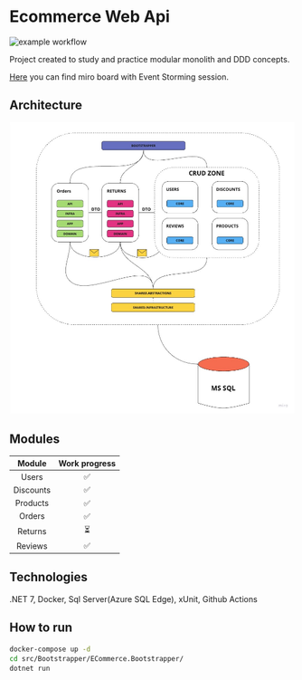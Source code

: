 # Ecommerce Web Api

![example workflow](https://github.com/MaciejNET/E-Commerce/actions/workflows/dotnet.yml/badge.svg)

Project created to study and practice modular monolith and DDD concepts.

[Here](https://miro.com/app/board/uXjVMy3rVUc=/?share_link_id=104061673349) you can find miro board with Event Storming session.

## Architecture
![image](EcommerceArchitecture.jpg)

## Modules
|Module|Work progress|
|:-------------:|:----:|
|Users|✅|
|Discounts|✅|
|Products|✅|
|Orders|✅|
|Returns|⏳|
|Reviews|✅|

## Technologies
.NET 7, Docker, Sql Server(Azure SQL Edge), xUnit, Github Actions

## How to run
```bash
docker-compose up -d
cd src/Bootstrapper/ECommerce.Bootstrapper/
dotnet run
```